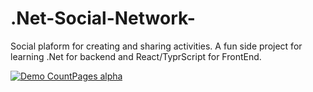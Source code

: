 # .Net-Social-Network-
Social plaform for creating and sharing activities. A fun side project for learning .Net for backend and React/TyprScript for FrontEnd. 


[![Demo CountPages alpha](https://j.gifs.com/810JYm.gif)](https://www.youtube.com/watch?v=he6nbLaoNs0)
